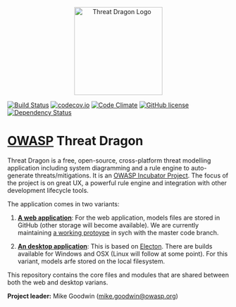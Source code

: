 <p align="center">
  <img src="http://mike-goodwin.github.io/owasp-threat-dragon/content/images/threatdragon_logo_image.svg" width="200" alt="Threat Dragon Logo"/>
</p>

[![Build Status](https://travis-ci.org/mike-goodwin/owasp-threat-dragon-core.svg?branch=master)](https://travis-ci.org/mike-goodwin/owasp-threat-dragon-core) [![codecov.io](http://codecov.io/github/mike-goodwin/owasp-threat-dragon-core/coverage.svg?branch=master)](http://codecov.io/github/mike-goodwin/owasp-threat-drago-core?branch=master) [![Code Climate](https://codeclimate.com/github/mike-goodwin/owasp-threat-dragon-core/badges/gpa.svg)](https://codeclimate.com/github/mike-goodwin/owasp-threat-dragon-core)
[![GitHub license](https://img.shields.io/github/license/mike-goodwin/owasp-threat-dragon-core.svg)](LICENSE.txt)
[![Dependency Status](https://dependencyci.com/github/mike-goodwin/owasp-threat-dragon-core/badge)](https://dependencyci.com/github/mike-goodwin/owasp-threat-dragon-core)

# [OWASP](https://www.owasp.org) Threat Dragon #

Threat Dragon is a free, open-source, cross-platform threat modelling application including system diagramming and a rule engine to auto-generate threats/mitigations. It is an [OWASP Incubator Project](https://www.owasp.org/index.php/OWASP_Threat_Dragon). The focus of the project is on great UX, a powerful rule engine and integration with other development lifecycle tools.

The application comes in two variants:

1. [**A web application**](https://github.com/mike-goodwin/owasp-threat-dragon): For the web application, models files are stored in GitHub (other storage will become available). We are currently maintaining [a working protoype](http://threatdragon.org) in sych with the master code branch.

2. [**An desktop application**](https://github.com/mike-goodwin/owasp-threat-dragon-desktop): This is based on [Electon](https://electron.atom.io/). There are builds available for Windows and OSX (Linux will follow at some point). For this variant, models arfe stored on the local filesystem.

This repository contains the core files and modules that are shared between both the web and desktop varians.

**Project leader:** Mike Goodwin (mike.goodwin@owasp.org)

